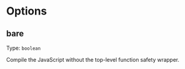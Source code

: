 # Options

## bare
Type: ```boolean```

Compile the JavaScript without the top-level function safety wrapper.